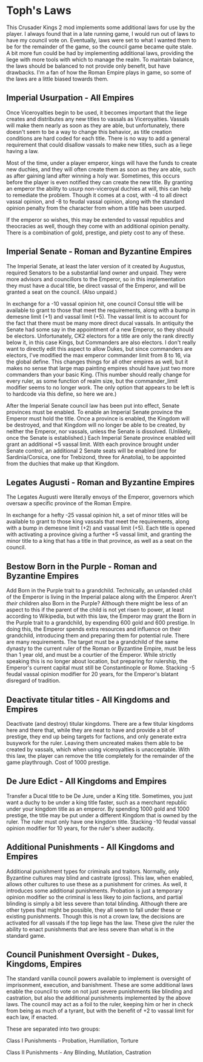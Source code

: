 # Toph's Laws
This Crusader Kings 2 mod implements some additional laws for use by the player. I always found that in a late running game, I would run out of laws to have my council vote on. Eventually, laws were set to what I wanted them to be for the remainder of the game, so the council game became quite stale. A bit more fun could be had by implementing additional laws, providing the liege with more tools with which to manage the realm. To maintain balance, the laws should be balanced to not provide only benefit, but have drawbacks. I'm a fan of how the Roman Empire plays in game, so some of the laws are a little biased towards them.

## Imperial Usurpation - All Empires
Once Viceroyalties begin to be used, it becomes important that the liege creates and distributes any new titles to vassals as Viceroyalties. Vassals will make them nearly as soon as they are able, but unfortunately, there doesn't seem to be a way to change this behavior, as title creation conditions are hard coded for each title. There is no way to add a general requirement that could disallow vassals to make new titles, such as a liege having a law.

Most of the time, under a player emperor, kings will have the funds to create new duchies, and they will often create them as soon as they are able, such as after gaining land after winning a holy war. Sometimes, this occurs before the player is even notified they can create the new title. By granting an emperor the ability to usurp non-viceroyal duchies at will, this can help to remediate the problem. Though it comes at a cost, with -4 to all direct vassal opinion, and -8 to feudal vassal opinion, along with the standard opinion penalty from the character from whom a title has been usurped.

If the emperor so wishes, this may be extended to vassal republics and theocracies as well, though they come with an additional opinion penalty. There is a combination of gold, prestige, and piety cost to any of these.

## Imperial Senate - Roman and Byzantine Empires
The Imperial Senate, at least the later version of it created by Augustus, required Senators to be a substantial land owner and unpaid. They were more advisors and councillors to the Emperor, so in this implementation they must have a ducal title, be direct vassal of the Emperor, and will be granted a seat on the council. (Also unpaid.)

In exchange for a -10 vassal opinion hit, one council Consul title will be available to grant to those that meet the requirements, along with a bump in demesne limit (+1) and vassal limit (+5). The vassal limit is to account for the fact that there must be many more direct ducal vassals. In antiquity the Senate had some say in the appointment of a new Emperor, so they should be electors. Unfortunately, CK2 electors for a title are only the rank directly below it, in this case Kings, but Commanders are also electors. I don't really want to directly edit this aspect to allow Dukes, but since commanders are electors, I've modified the max emperor commander limit from 8 to 16, via the global define. This changes things for all other empires as well, but it makes no sense that large map painting empires should have just two more commanders than your basic King. (This number should really change for every ruler, as some function of realm size, but the commander_limit modifier seems to no longer work. The only option that appears to be left is to hardcode via this define, so here we are.)

After the Imperial Senate council law has been put into effect, Senate provinces must be enabled. To enable an Imperial Senate province the Emperor must hold the title. Once a province is enabled, the Kingdom will be destroyed, and that Kingdom will no longer be able to be created, by neither the Emperor, nor vassals, unless the Senate is dissolved. (Unlikely, once the Senate is established.) Each Imperial Senate province enabled will grant an additional +5 vassal limit. With each province brought under Senate control, an additional 2 Senate seats will be enabled (one for Sardinia/Corsica, one for Trebizond, three for Anatolia), to be appointed from the duchies that make up that Kingdom.

## Legates Augusti - Roman and Byzantine Empires
The Legates Augusti were literally envoys of the Emperor, governors which oversaw a specific province of the Roman Empire.

In exchange for a hefty -25 vassal opinion hit, a set of minor titles will be available to grant to those king vassals that meet the requirements, along with a bump in demesne limit (+2) and vassal limit (+5). Each title is opened with activating a province giving a further +5 vassal limit, and granting the minor title to a king that has a title in that province, as well as a seat on the council.

## Bestow Born in the Purple - Roman and Byzantine Empires
Add Born in the Purple trait to a grandchild. Technically, an unlanded child of the Emperor is living in the Imperial palace along with the Emperor. Aren't *their* children also Born in the Purple? Although there might be less of an aspect to this if the parent of the child is not yet risen to power, at least according to Wikipedia, but with this law, the Emperor may grant the Born in the Purple trait to a grandchild, by expending 600 gold and 600 prestige. In doing this, the Emperor spends extra resources and influence on their grandchild, introducing them and preparing them for potential rule. There are many requirements. The target must be a grandchild of the same dynasty to the current ruler of the Roman or Byzantine Empire, must be less than 1 year old, and must be a courtier of the Emperor. While strictly speaking this is no longer about location, but preparing for rulership, the Emperor's current capital must still be Constantinople or Rome. Stacking -5 feudal vassal opinion modifier for 20 years, for the Emperor's blatant disregard of tradition.

## Deactivate titular titles - All Kingdoms and Empires
Deactivate (and destroy) titular kingdoms. There are a few titular kingdoms here and there that, while they are neat to have and provide a bit of prestige, they end up being targets for factions, and only generate extra busywork for the ruler. Leaving them uncreated makes them able to be created by vassals, which when using viceroyalties is unacceptable. With this law, the player can remove the title completely for the remainder of the game playthrough. Cost of 1000 prestige.

## De Jure Edict - All Kingdoms and Empires
Transfer a Ducal title to be De Jure, under a King title. Sometimes, you just want a duchy to be under a king title faster, such as a merchant republic under your kingdom title as an emperor. By spending 1000 gold and 1000 prestige, the title may be put under a different Kingdom that is owned by the ruler. The ruler must only have one kingdom title. Stacking -10 feudal vassal opinion modifier for 10 years, for the ruler's sheer audacity.

## Additional Punishments - All Kingdoms and Empires
Additional punishment types for criminals and traitors. Normally, only Byzantine cultures may blind and castrate (gross). This law, when enabled, allows other cultures to use these as a punishment for crimes. As well, it introduces some additional punishments. Probation is just a temporary opinion modifier so the criminal is less likey to join factions, and partial blinding is simply a bit less severe than total blinding. Although there are other types that might be possible, they all seem to fall under these or existing punishments. Though this is not a crown law, the decisions are activated for all vassals if the top liege has the law. These give the ruler the ability to enact punishments that are less severe than what is in the standard game.

## Council Punishment Oversight - Dukes, Kingdoms, Empires
The standard vanilla council powers available to implement is oversight of imprisonment, execution, and banishment. These are some additional laws enable the council to vote on not just severe punishments like blinding and castration, but also the additional punishments implemented by the above laws. The council may act as a foil to the ruler, keeping him or her in check from being as much of a tyrant, but with the benefit of +2 to vassal limit for each law, if enacted.

These are separated into two groups:

Class I Punishments  - Probation, Humiliation, Torture

Class II Punishments - Any Blinding, Mutilation, Castration

